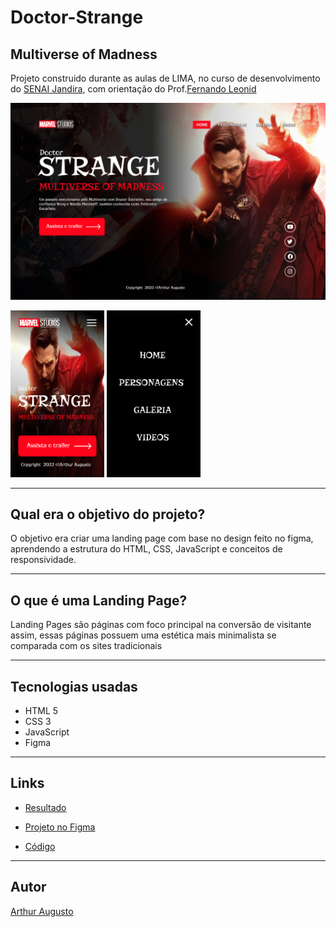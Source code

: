 # Doctor-Strange
## Multiverse of Madness
Projeto construido durante as aulas de LIMA, no curso de desenvolvimento do [SENAI Jandira](https://jandira.sp.senai.br/), com orientação do Prof.[Fernando Leonid](https://github.com/fernandoleonid)

![página home](./img/home.png)

<img src="./img/mobile.png" width= "150px">
<img src="./img/menu-mobile.png" width= "150px">

---

## Qual era o objetivo do projeto?
O objetivo era criar uma landing page com base no design feito no figma, aprendendo a estrutura do HTML, CSS, JavaScript e conceitos de responsividade.

---
## O que é uma Landing Page?
Landing Pages são páginas com foco principal na conversão de visitante assim, essas páginas possuem uma estética mais minimalista se comparada com os sites tradicionais

---
## Tecnologias usadas
- HTML 5
- CSS 3
- JavaScript
- Figma

---
## Links
- [Resultado](https://arthuraugusn.github.io/doctor-strange/)

- [Projeto no Figma](https://www.figma.com/file/9CWhrOHLGic8RlvCeMDs4D/LIMA?node-id=0%3A1)

- [Código](https://github.com/arthuraugusn/doctor-strange)

---

## Autor
[Arthur Augusto](https://github.com/arthuraugusn)